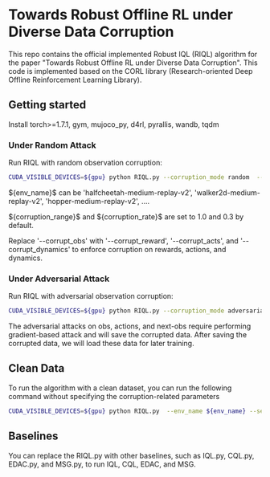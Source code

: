 # Towards Robust Offline RL under Diverse Data Corruption

This repo contains the official implemented Robust IQL (RIQL) algorithm for the paper "Towards Robust Offline RL under Diverse Data Corruption". This code is implemented based on the CORL library (Research-oriented Deep Offline Reinforcement Learning Library).



## Getting started
Install torch>=1.7.1, gym, mujoco_py, d4rl, pyrallis, wandb, tqdm


### Under Random Attack
Run RIQL with random observation corruption:
```bash
CUDA_VISIBLE_DEVICES=${gpu} python RIQL.py --corruption_mode random  --corrupt_obs --corruption_range ${corruption_range} --corruption_rate ${corruption_rate}  --env_name ${env_name} --seed ${seed} 
```
\${env_name}\$ can be 'halfcheetah-medium-replay-v2',  'walker2d-medium-replay-v2', 'hopper-medium-replay-v2', .... 

\${corruption\_range}\$ and \${corruption\_rate}\$ are set to 1.0 and 0.3 by default. 

Replace '--corrupt_obs' with '--corrupt_reward', '--corrupt_acts', and '--corrupt_dynamics' to enforce corruption on rewards, actions, and dynamics.

### Under Adversarial Attack

Run RIQL with adversarial observation corruption:
```bash
CUDA_VISIBLE_DEVICES=${gpu} python RIQL.py --corruption_mode adversarial --corruption_obs --corruption_range ${corruption_range} --corruption_rate ${corruption_rate}  --env_name ${env_name} --seed ${seed} 
```

The adversarial attacks on obs, actions, and next-obs require performing gradient-based attack and will save the corrupted data. After saving the corrupted data, we will load these data for later training.


## Clean Data
To run the algorithm with a clean dataset, you can run the following command without specifying the corruption-related parameters
```bash
CUDA_VISIBLE_DEVICES=${gpu} python RIQL.py  --env_name ${env_name} --seed ${seed} 
```



## Baselines
You can replace the RIQL.py with other baselines, such as IQL.py, CQL.py, EDAC.py, and MSG.py, to run IQL, CQL, EDAC, and MSG. 





